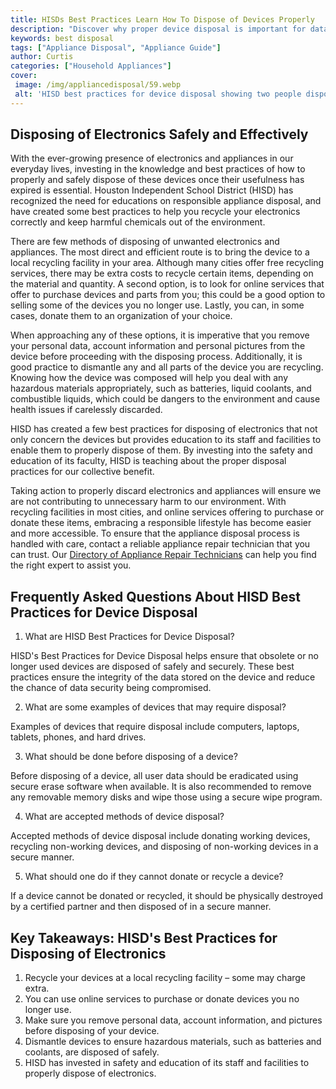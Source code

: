 ```yaml
---
title: HISDs Best Practices Learn How To Dispose of Devices Properly
description: "Discover why proper device disposal is important for data security and learn about HISDs best practices for responsible device management Get the information you need to ensure your data safety"
keywords: best disposal
tags: ["Appliance Disposal", "Appliance Guide"]
author: Curtis
categories: ["Household Appliances"]
cover: 
 image: /img/appliancedisposal/59.webp
 alt: 'HISD best practices for device disposal showing two people disposing of computer equipment in separate bins labeled recyclables and e-waste'
---
```

## Disposing of Electronics Safely and Effectively

With the ever-growing presence of electronics and appliances in our everyday lives, investing in the knowledge and best practices of how to properly and safely dispose of these devices once their usefulness has expired is essential. Houston Independent School District (HISD) has recognized the need for educations on responsible appliance disposal, and have created some best practices to help you recycle your electronics correctly and keep harmful chemicals out of the environment.

There are few methods of disposing of unwanted electronics and appliances. The most direct and efficient route is to bring the device to a local recycling facility in your area. Although many cities offer free recycling services, there may be extra costs to recycle certain items, depending on the material and quantity. A second option, is to look for online services that offer to purchase devices and parts from you; this could be a good option to selling some of the devices you no longer use. Lastly, you can, in some cases, donate them to an organization of your choice. 

When approaching any of these options, it is imperative that you remove your personal data, account information and personal pictures from the device before proceeding with the disposing process. Additionally, it is good practice to dismantle any and all parts of the device you are recycling. Knowing how the device was composed will help you deal with any hazardous materials appropriately, such as batteries, liquid coolants, and combustible liquids, which could be dangers to the environment and cause health issues if carelessly discarded.

HISD has created a few best practices for disposing of electronics that not only concern the devices but provides education to its staff and facilities to enable them to properly dispose of them. By investing into the safety and education of its faculty, HISD is teaching about the proper disposal practices for our collective benefit. 

Taking action to properly discard electronics and appliances will ensure we are not contributing to unnecessary harm to our environment. With recycling facilities in most cities, and online services offering to purchase or donate these items, embracing a responsible lifestyle has become easier and more accessible. To ensure that the appliance disposal process is handled with care, contact a reliable appliance repair technician that you can trust. Our [Directory of Appliance Repair Technicians](./pages/appliance-repair-technicians) can help you find the right expert to assist you.

## Frequently Asked Questions About HISD Best Practices for Device Disposal

1. What are HISD Best Practices for Device Disposal?

HISD's Best Practices for Device Disposal helps ensure that obsolete or no longer used devices are disposed of safely and securely. These best practices ensure the integrity of the data stored on the device and reduce the chance of data security being compromised.

2. What are some examples of devices that may require disposal?

Examples of devices that require disposal include computers, laptops, tablets, phones, and hard drives.

3. What should be done before disposing of a device?

Before disposing of a device, all user data should be eradicated using secure erase software when available. It is also recommended to remove any removable memory disks and wipe those using a secure wipe program.

4. What are accepted methods of device disposal?

Accepted methods of device disposal include donating working devices, recycling non-working devices, and disposing of non-working devices in a secure manner.

5. What should one do if they cannot donate or recycle a device?

If a device cannot be donated or recycled, it should be physically destroyed by a certified partner and then disposed of in a secure manner.

## Key Takeaways: HISD's Best Practices for Disposing of Electronics 
1. Recycle your devices at a local recycling facility – some may charge extra. 
2. You can use online services to purchase or donate devices you no longer use.
3. Make sure you remove personal data, account information, and pictures before disposing of your device.
4. Dismantle devices to ensure hazardous materials, such as batteries and coolants, are disposed of safely. 
5. HISD has invested in safety and education of its staff and facilities to properly dispose of electronics.
